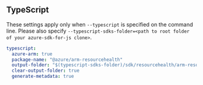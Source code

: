 ## TypeScript

These settings apply only when `--typescript` is specified on the command line.
Please also specify `--typescript-sdks-folder=<path to root folder of your azure-sdk-for-js clone>`.

``` yaml $(typescript)
typescript:
  azure-arm: true
  package-name: "@azure/arm-resourcehealth"
  output-folder: "$(typescript-sdks-folder)/sdk/resourcehealth/arm-resourcehealth"
  clear-output-folder: true
  generate-metadata: true
```

